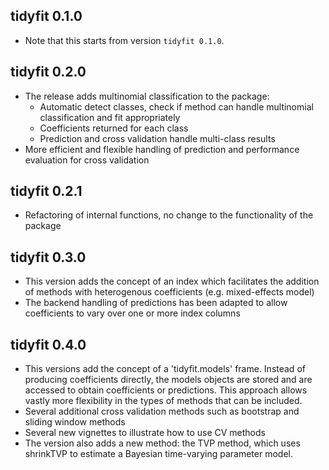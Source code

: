 ## tidyfit 0.1.0

- Note that this starts from version `tidyfit 0.1.0`.

## tidyfit 0.2.0

- The release adds multinomial classification to the package:
  - Automatic detect classes, check if method can handle multinomial classification and fit appropriately
  - Coefficients returned for each class
  - Prediction and cross validation handle multi-class results
- More efficient and flexible handling of prediction and performance evaluation for cross validation

## tidyfit 0.2.1

- Refactoring of internal functions, no change to the functionality of the package

## tidyfit 0.3.0

- This version adds the concept of an index which facilitates the addition of methods with heterogenous coefficients (e.g. mixed-effects model)
- The backend handling of predictions has been adapted to allow coefficients to vary over one or more index columns

## tidyfit 0.4.0

- This versions add the concept of a 'tidyfit.models' frame. Instead of producing coefficients directly, the models objects are stored and are accessed to obtain coefficients or predictions. This approach allows vastly more flexibility in the types of methods that can be included.
- Several additional cross validation methods such as bootstrap and sliding window methods
- Several new vignettes to illustrate how to use CV methods
- The version also adds a new method: the TVP method, which uses shrinkTVP to estimate a Bayesian time-varying parameter model.
